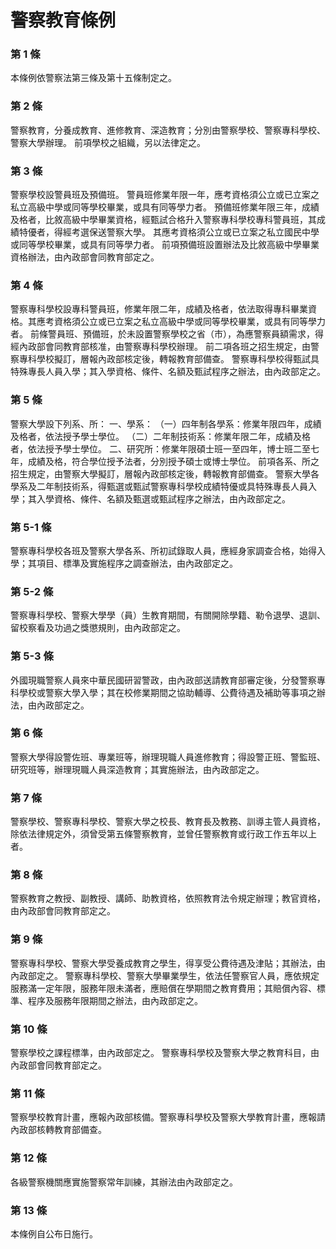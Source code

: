 # 警察教育條例

### 第 1 條

本條例依警察法第三條及第十五條制定之。

### 第 2 條

警察教育，分養成教育、進修教育、深造教育；分別由警察學校、警察專科學校、警察大學辦理。
前項學校之組織，另以法律定之。

### 第 3 條

警察學校設警員班及預備班。
警員班修業年限一年，應考資格須公立或已立案之私立高級中學或同等學校畢業，或具有同等學力者。
預備班修業年限三年，成績及格者，比敘高級中學畢業資格，經甄試合格升入警察專科學校專科警員班，其成績特優者，得經考選保送警察大學。
其應考資格須公立或已立案之私立國民中學或同等學校畢業，或具有同等學力者。
前項預備班設置辦法及比敘高級中學畢業資格辦法，由內政部會同教育部定之。

### 第 4 條

警察專科學校設專科警員班，修業年限二年，成績及格者，依法取得專科畢業資格。其應考資格須公立或已立案之私立高級中學或同等學校畢業，或具有同等學力者。
前條警員班、預備班，於未設置警察學校之省（市），為應警察員額需求，得經內政部會同教育部核准，由警察專科學校辦理。
前二項各班之招生規定，由警察專科學校擬訂，層報內政部核定後，轉報教育部備查。
警察專科學校得甄試具特殊專長人員入學；其入學資格、條件、名額及甄試程序之辦法，由內政部定之。

### 第 5 條

警察大學設下列系、所：
一、學系：
（一）四年制各學系：修業年限四年，成績及格者，依法授予學士學位。
（二）二年制技術系：修業年限二年，成績及格者，依法授予學士學位。
二、研究所：修業年限碩士班一至四年，博士班二至七年，成績及格，符合學位授予法者，分別授予碩士或博士學位。
前項各系、所之招生規定，由警察大學擬訂，層報內政部核定後，轉報教育部備查。
警察大學各學系及二年制技術系，得甄選或甄試警察專科學校成績特優或具特殊專長人員入學；其入學資格、條件、名額及甄選或甄試程序之辦法，由內政部定之。

### 第 5-1 條

警察專科學校各班及警察大學各系、所初試錄取人員，應經身家調查合格，始得入學；其項目、標準及實施程序之調查辦法，由內政部定之。

### 第 5-2 條

警察專科學校、警察大學學（員）生教育期間，有關開除學籍、勒令退學、退訓、留校察看及功過之獎懲規則，由內政部定之。

### 第 5-3 條

外國現職警察人員來中華民國研習警政，由內政部送請教育部審定後，分發警察專科學校或警察大學入學；其在校修業期間之協助輔導、公費待遇及補助等事項之辦法，由內政部定之。

### 第 6 條

警察大學得設警佐班、專業班等，辦理現職人員進修教育；得設警正班、警監班、研究班等，辦理現職人員深造教育；其實施辦法，由內政部定之。

### 第 7 條

警察學校、警察專科學校、警察大學之校長、教育長及教務、訓導主管人員資格，除依法律規定外，須曾受第五條警察教育，並曾任警察教育或行政工作五年以上者。

### 第 8 條

警察教育之教授、副教授、講師、助教資格，依照教育法令規定辦理；教官資格，由內政部會同教育部定之。

### 第 9 條

警察專科學校、警察大學受養成教育之學生，得享受公費待遇及津貼；其辦法，由內政部定之。
警察專科學校、警察大學畢業學生，依法任警察官人員，應依規定服務滿一定年限，服務年限未滿者，應賠償在學期間之教育費用；其賠償內容、標準、程序及服務年限期間之辦法，由內政部定之。

### 第 10 條

警察學校之課程標準，由內政部定之。
警察專科學校及警察大學之教育科目，由內政部會同教育部定之。

### 第 11 條

警察學校教育計畫，應報內政部核備。警察專科學校及警察大學教育計畫，應報請內政部核轉教育部備查。

### 第 12 條

各級警察機關應實施警察常年訓練，其辦法由內政部定之。

### 第 13 條

本條例自公布日施行。
